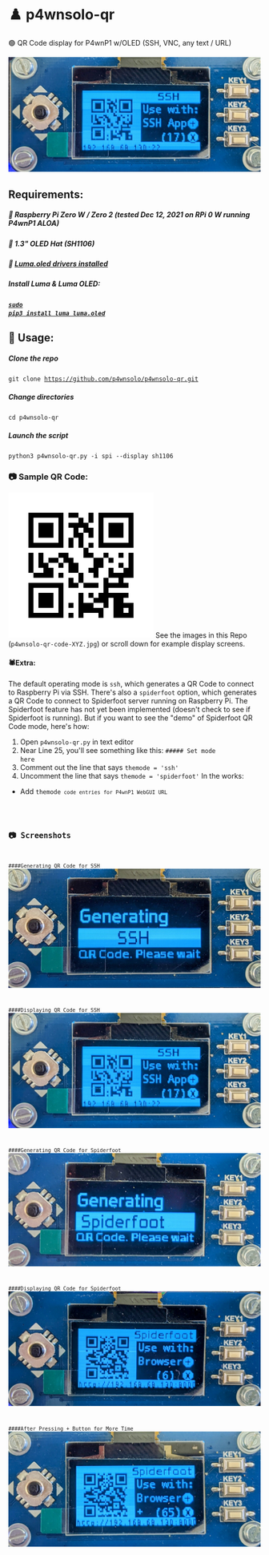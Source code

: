 # ♟️ p4wnsolo-qr
🟢 QR Code display for P4wnP1 w/OLED (SSH, VNC, any text / URL)

<img src="p4wnsolo-qr-code-ssh-display.jpg">

## Requirements:
##### 🔵 Raspberry Pi Zero W / Zero 2 (tested Dec 12, 2021 on RPi 0 W running P4wnP1 ALOA)
##### 🔵 1.3" OLED Hat (SH1106)
##### 🔵 <a href="https://osintool.com/sh1106-oled-screen/">Luma.oled drivers installed</a>
##### Install Luma & Luma OLED:
##### <a href="https://github.com/pimoroni/sh1106-python"><code>sudo pip3 install luma luma.oled</code></a>

## 🔨 Usage:
##### Clone the repo
<code>git clone https://github.com/p4wnsolo/p4wnsolo-qr.git</code>
##### Change directories
<code>cd p4wnsolo-qr</code>
##### Launch the script
<code>python3 p4wnsolo-qr.py -i spi --display sh1106</code>

### 📷 Sample QR Code:
<img src="qr.png">
See the images in this Repo (<code>p4wnsolo-qr-code-XYZ.jpg</code>) or scroll down for example display screens.

#### 🕷Extra:
The default operating mode is <code>ssh</code>, which generates a QR Code to connect to Raspberry Pi via SSH.
There's also a <code>spiderfoot</code> option, which generates a QR Code to connect to Spiderfoot server running on Raspberry Pi.
The Spiderfoot feature has not yet been implemented (doesn't check to see if Spiderfoot is running).
But if you want to see the "demo" of Spiderfoot QR Code mode, here's how:
1.  Open <code>p4wnsolo-qr.py</code> in text editor
2.  Near Line 25, you'll see something like this:  <code>##### Set mode here</code>
3.  Comment out the line that says <code>themode = 'ssh'</code>
4.  Uncomment the line that says <code>themode = 'spiderfoot'</code>
In the works:
- Add <code>themode<code> code entries for P4wnP1 WebGUI URL
  
## 📷 Screenshots
  
####Generating QR Code for SSH
<img src="p4wnsolo-qr-code-ssh-generating.jpg">
  
####Displaying QR Code for SSH
<img src="p4wnsolo-qr-code-ssh-display.jpg">
  
####Generating QR Code for Spiderfoot
<img src="p4wnsolo-qr-code-spiderfoot-generating.jpg">
     
####Displaying QR Code for Spiderfoot
<img src="p4wnsolo-qr-code-spiderfoot-display-notime.jpg">
  
####After Pressing + Button for More Time
<img src="p4wnsolo-qr-code-spiderfoot-display.jpg">  
